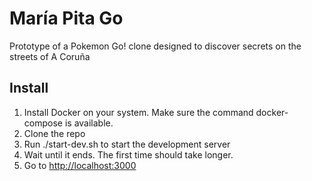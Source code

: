 # María Pita Go
Prototype of a Pokemon Go! clone designed to discover secrets on the streets of A Coruña

## Install

1. Install Docker on your system. Make sure the command docker-compose is available.
2. Clone the repo
3. Run ./start-dev.sh to start the development server
4. Wait until it ends. The first time should take longer.
5. Go to [http://localhost:3000](http://localhost:3000)
